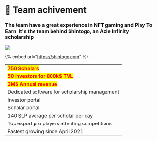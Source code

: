 # 👿 Team achivement

### The team have a great experience in NFT gaming and Play To Earn. It's the team behind Shintogo, an Axie Infinity scholarship

![](../.gitbook/assets/color\_256.png)

{% embed url="https://shintogo.com" %}

|                                                                |
| -------------------------------------------------------------- |
| <mark style="color:red;">**750 Scholars**</mark>               |
| <mark style="color:red;">**50 investors for 800k$ TVL**</mark> |
| <mark style="color:red;">**3M$ Annual revenue**</mark>         |
| Dedicated software for scholarship management                  |
| Investor portal                                                |
| Scholar portal                                                 |
| 140 SLP average per scholar per day                            |
| Top esport pro players attenting competitions                  |
| Fastest growing since April 2021                               |
